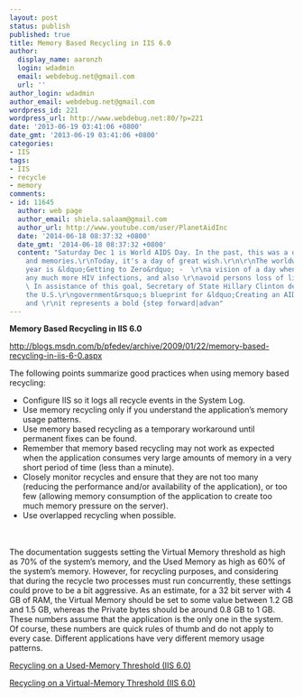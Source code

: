 ```yaml
---
layout: post
status: publish
published: true
title: Memory Based Recycling in IIS 6.0
author:
  display_name: aaronzh
  login: wdadmin
  email: webdebug.net@gmail.com
  url: ''
author_login: wdadmin
author_email: webdebug.net@gmail.com
wordpress_id: 221
wordpress_url: http://www.webdebug.net:80/?p=221
date: '2013-06-19 03:41:06 +0800'
date_gmt: '2013-06-19 03:41:06 +0800'
categories:
- IIS
tags:
- IIS
- recycle
- memory
comments:
- id: 11645
  author: web page
  author_email: shiela.salaam@gmail.com
  author_url: http://www.youtube.com/user/PlanetAidInc
  date: '2014-06-18 08:37:32 +0800'
  date_gmt: '2014-06-18 08:37:32 +0800'
  content: "Saturday Dec 1 is World AIDS Day. In the past, this was a day of unhappiness
    and memories.\r\nToday, it's a day of great wish.\r\n\r\nThe worldwide theme this
    year is &ldquo;Getting to Zero&rdquo; -  \r\na vision of a day when there aren't
    any much more HIV infections, and also \r\navoid persons loss of life of AIDS.
    \ In assistance of this goal, Secretary of State Hillary Clinton declared soon
    the U.S.\r\ngovernment&rsquo;s blueprint for &ldquo;Creating an AIDS Free Generation,&rdquo;
    and \r\nit represents a bold {step forward|advan"
---
```

<p><strong>Memory Based Recycling in IIS 6.0</strong></p>
<p><a href="http://blogs.msdn.com/b/pfedev/archive/2009/01/22/memory-based-recycling-in-iis-6-0.aspx" target="_blank">http://blogs.msdn.com/b/pfedev/archive/2009/01/22/memory-based-recycling-in-iis-6-0.aspx</a></p>
<p>The following points summarize good practices when using memory based recycling:</p>
<ul>
<li>Configure IIS so it logs all recycle events in the System Log.</li>
<li>Use memory recycling only if you understand the application&rsquo;s memory usage patterns.</li>
<li>Use memory based recycling as a temporary workaround until permanent fixes can be found.</li>
<li>Remember that memory based recycling may not work as expected when the application consumes very large amounts of memory in a very short period of time (less than a minute).</li>
<li>Closely monitor recycles and ensure that they are not too many (reducing the performance and/or availability of the application), or too few (allowing memory consumption of the application to create too much memory pressure on the server).</li>
<li>Use overlapped recycling when possible.</li><br />
</ul><br />
The documentation suggests setting the Virtual Memory threshold as high as 70% of the system&rsquo;s memory, and the Used Memory as high as 60% of the system&rsquo;s memory. However, for recycling purposes, and considering that during the recycle two processes must run concurrently, these settings could prove to be a bit aggressive. As an estimate, for a 32 bit server with 4 GB of RAM, the Virtual Memory should be set to some value between 1.2 GB and 1.5 GB, whereas the Private bytes should be around 0.8 GB to 1 GB. These numbers assume that the application is the only one in the system. Of course, these numbers are quick rules of thumb and do not apply to every case. Different applications have very different memory usage patterns.</p>
<p><a href="http://www.microsoft.com/technet/prodtechnol/WindowsServer2003/Library/IIS/f4e96b27-189c-491f-a941-fec28f5cead1.mspx?mfr=true" target="_blank">Recycling on a Used-Memory Threshold (IIS 6.0)</a></p>
<p><a href="http://www.microsoft.com/technet/prodtechnol/WindowsServer2003/Library/IIS/f4e96b27-189c-491f-a941-fec28f5cead1.mspx?mfr=true" target="_blank">Recycling on a Virtual-Memory Threshold (IIS 6.0)</a></p>
